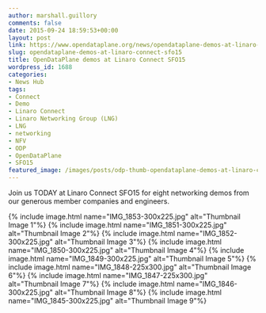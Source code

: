 ```yaml
---
author: marshall.guillory
comments: false
date: 2015-09-24 18:59:53+00:00
layout: post
link: https://www.opendataplane.org/news/opendataplane-demos-at-linaro-connect-sfo15/
slug: opendataplane-demos-at-linaro-connect-sfo15
title: OpenDataPlane demos at Linaro Connect SFO15
wordpress_id: 1688
categories:
- News Hub
tags:
- Connect
- Demo
- Linaro Connect
- Linaro Networking Group (LNG)
- LNG
- networking
- NFV
- ODP
- OpenDataPlane
- SFO15
featured_image: /images/posts/odp-thumb-opendataplane-demos-at-linaro-connect-sfo15.jpg
---
```


Join us TODAY at Linaro Connect SFO15 for eight networking demos from our generous member companies and engineers.


{% include image.html name="IMG_1853-300x225.jpg" alt="Thumbnail Image 1"%}
{% include image.html name="IMG_1851-300x225.jpg" alt="Thumbnail Image 2"%}
{% include image.html name="IMG_1852-300x225.jpg" alt="Thumbnail Image 3"%}
{% include image.html name="IMG_1850-300x225.jpg" alt="Thumbnail Image 4"%}
{% include image.html name="IMG_1849-300x225.jpg" alt="Thumbnail Image 5"%}
{% include image.html name="IMG_1848-225x300.jpg" alt="Thumbnail Image 6"%}
{% include image.html name="IMG_1847-225x300.jpg" alt="Thumbnail Image 7"%}
{% include image.html name="IMG_1846-300x225.jpg" alt="Thumbnail Image 8"%}
{% include image.html name="IMG_1845-300x225.jpg" alt="Thumbnail Image 9"%}

